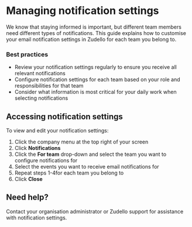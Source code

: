 # Managing notification settings

We know that staying informed is important, but different team members need different types of notifications. This guide explains how to customise your email notification settings in Zudello for each team you belong to.

### Best practices

- Review your notification settings regularly to ensure you receive all relevant notifications
- Configure notification settings for each team based on your role and responsibilities for that team
- Consider what information is most critical for your daily work when selecting notifications

## Accessing notification settings

To view and edit your notification settings:

1. Click the company menu at the top right of your screen
2. Click **Notifications**
3. Click the **For team** drop-down and select the team you want to configure notifications for
6. Select the events you want to receive email notifications for
7. Repeat steps 1-4for each team you belong to
8. Click **Close** 

## Need help?

Contact your organisation administrator or Zudello support for assistance with notification settings.